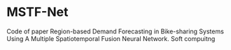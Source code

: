 # MSTF-Net
Code of paper
Region-based Demand Forecasting in Bike-sharing Systems
Using A Multiple Spatiotemporal Fusion Neural Network.  Soft compuitng
